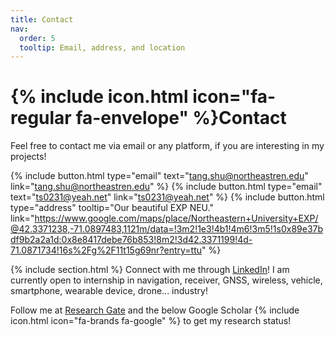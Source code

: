 ```yaml
---
title: Contact
nav:
  order: 5
  tooltip: Email, address, and location
---
```


# {% include icon.html icon="fa-regular fa-envelope" %}Contact

Feel free to contact me via email or any platform, if you are interesting in my projects!

{%
  include button.html
  type="email"
  text="tang.shu@northeastren.edu"
  link="tang.shu@northeastren.edu"
%}
{%
  include button.html
  type="email"
  text="ts0231@yeah.net"
  link="ts0231@yeah.net"
%}
{%
  include button.html
  type="address"
  tooltip="Our beautiful EXP NEU."
  link="https://www.google.com/maps/place/Northeastern+University+EXP/@42.3371238,-71.0897483,1121m/data=!3m2!1e3!4b1!4m6!3m5!1s0x89e37bdf9b2a2a1d:0x8e8417debe76b853!8m2!3d42.3371199!4d-71.0871734!16s%2Fg%2F11t15g69nr?entry=ttu"
%}

{% include section.html %}
Connect with me through [LinkedIn](https://www.linkedin.com/in/tshuo/)! I am currently open to internship in navigation, receiver, GNSS, wireless, vehicle, smartphone, wearable device, drone... industry!  

Follow me at [Research Gate](https://www.researchgate.net/profile/Shuo-Tang-10) and the below Google Scholar {%
  include icon.html
  icon="fa-brands fa-google"
%} to get my research status! 

